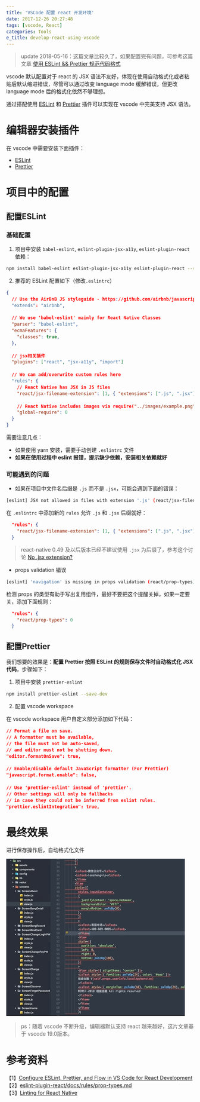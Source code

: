 ```yaml
---
title: 'VSCode 配置 react 开发环境'
date: 2017-12-26 20:27:48
tags: [vscode, React]
categories: Tools
e_title: develop-react-using-vscode
---
```


> update 2018-05-16：这篇文章比较久了，如果配置完有问题，可参考这篇文章 [使用 ESLint && Prettier 规范代码格式](https://xiaogliu.github.io/2018/05/15/format-code-by-eslint-and-prettier/)

vscode 默认配置对于 react 的 JSX 语法不友好，体现在使用自动格式化或者粘贴后默认缩进错误，尽管可以通过改变 language mode 缓解错误，但更改 language mode 后的格式化依然不够理想。    

通过搭配使用 [ESLint](https://marketplace.visualstudio.com/items?itemName=dbaeumer.vscode-eslint) 和 [Prettier](https://marketplace.visualstudio.com/items?itemName=esbenp.prettier-vscode) 插件可以实现在 vscode 中完美支持 JSX 语法。      

# 编辑器安装插件

在 vscode 中需要安装下面插件：   

- [ESLint](https://marketplace.visualstudio.com/items?itemName=dbaeumer.vscode-eslint)
- [Prettier](https://marketplace.visualstudio.com/items?itemName=esbenp.prettier-vscode)

# 项目中的配置

## 配置ESLint

### 基础配置

1. 项目中安装 `babel-eslint`, `eslint-plugin-jsx-a11y`, `eslint-plugin-react` 依赖：   

```bash
npm install babel-eslint eslint-plugin-jsx-a11y eslint-plugin-react --save-dev
```

2. 推荐的 ESLint 配置如下（修改`.eslintrc`）  

```json
{
  // Use the AirBnB JS styleguide - https://github.com/airbnb/javascript
  "extends": "airbnb",

  // We use 'babel-eslint' mainly for React Native Classes
  "parser": "babel-eslint",
  "ecmaFeatures": {
    "classes": true,
  },

  // jsx相关插件
  "plugins": ["react", "jsx-a11y", "import"]

  // We can add/overwrite custom rules here
  "rules": {
    // React Native has JSX in JS files
    "react/jsx-filename-extension": [1, { "extensions": [".js", ".jsx"] }],

    // React Native includes images via require("../images/example.png")
    "global-require": 0
  }
}
```

需要注意几点：   
   
- 如果使用 yarn 安装，需要手动创建 `.eslintrc` 文件
- **如果在使用过程中 eslint 报错，提示缺少依赖，安装相关依赖就好**

### 可能遇到的问题

- 如果在项目中文件名后缀是 `.js` 而不是 `.jsx`，可能会遇到下面的错误：   

```bash
[eslint] JSX not allowed in files with extension '.js' (react/jsx-filename-extension)
```
   
在 `.eslintrc` 中添加新的 `rules` 允许 `.js` 和 `.jsx` 后缀就好：   

```json
  "rules": {
    "react/jsx-filename-extension": [1, { "extensions": [".js", ".jsx"] }]
  }
```

> react-native 0.49 及以后版本已经不建议使用 `.jsx` 为后缀了，参考这个讨论 [No .jsx extension?](https://github.com/facebookincubator/create-react-app/issues/87)   

- props validation 错误

```bash
[eslint] 'navigation' is missing in props validation (react/prop-types)
```

检测 props 的类型有助于写出复用组件，最好不要把这个提醒关掉，如果一定要关，添加下面规则：   
   
```json
  "rules": {
    "react/prop-types": 0
  }
```

## 配置Prettier

我们想要的效果是：**配置 Prettier 按照 ESLint 的规则保存文件时自动格式化 JSX 代码**，步骤如下：

1. 项目中安装 `prettier-eslint`   

```bash
npm install prettier-eslint --save-dev
```

2. 配置 vscode workspace

在 vscode workspace 用户自定义部分添加如下代码：   

```json
// Format a file on save. 
// A formatter must be available, 
// the file must not be auto-saved, 
// and editor must not be shutting down.
"editor.formatOnSave": true,
   
// Enable/disable default JavaScript formatter (For Prettier)
"javascript.format.enable": false,
   
// Use 'prettier-eslint' instead of 'prettier'. 
// Other settings will only be fallbacks 
// in case they could not be inferred from eslint rules.
"prettier.eslintIntegration": true,
```

# 最终效果

进行保存操作后，自动格式化文件

![vscode 格式化 react 效果图](https://raw.githubusercontent.com/xiaogliu/pic-lib/master/old/vscode_format_react.gif)

> ps：随着 vscode 不断升级，编辑器默认支持 react 越来越好，这片文章基于 vscode 19.0版本。    

# 参考资料   

【1】[Configure ESLint, Prettier, and Flow in VS Code for React Development](https://hackernoon.com/configure-eslint-prettier-and-flow-in-vs-code-for-react-development-c9d95db07213)   
【2】[eslint-plugin-react/docs/rules/prop-types.md](https://github.com/yannickcr/eslint-plugin-react/blob/master/docs/rules/prop-types.md)   
【3】[Linting for React Native](https://medium.com/pvtl/linting-for-react-native-bdbb586ff694)   
